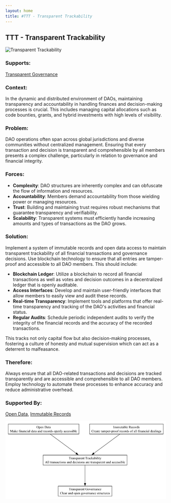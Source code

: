 ```yaml
---
layout: home
title: #TTT - Transparent Trackability
---
```


## TTT - Transparent Trackability

![Transparent Trackability](./output/illustration/transparent_trackability_illustration_v3.png)

### Supports:

[Transparent Governance](./transparent_governance.html)

### Context:

In the dynamic and distributed environment of DAOs, maintaining transparency and accountability in handling finances and decision-making processes is crucial. This includes managing capital allocations such as code bounties, grants, and hybrid investments with high levels of visibility.

### Problem:

DAO operations often span across global jurisdictions and diverse communities without centralized management. Ensuring that every transaction and decision is transparent and comprehensible by all members presents a complex challenge, particularly in relation to governance and financial integrity.

### Forces:

- **Complexity**: DAO structures are inherently complex and can obfuscate the flow of information and resources.
- **Accountability**: Members demand accountability from those wielding power or managing resources.
- **Trust**: Building and maintaining trust requires robust mechanisms that guarantee transparency and verifiability.
- **Scalability**: Transparent systems must efficiently handle increasing amounts and types of transactions as the DAO grows.

### Solution:

Implement a system of immutable records and open data access to maintain transparent trackability of all financial transactions and governance decisions. Use blockchain technology to ensure that all entries are tamper-proof and accessible to all DAO members. This should include:

- **Blockchain Ledger**: Utilize a blockchain to record all financial transactions as well as votes and decision outcomes in a decentralized ledger that is openly auditable.
- **Access Interfaces**: Develop and maintain user-friendly interfaces that allow members to easily view and audit these records. 
- **Real-time Transparency**: Implement tools and platforms that offer real-time transparency and tracking of the DAO's activities and financial status.
- **Regular Audits**: Schedule periodic independent audits to verify the integrity of the financial records and the accuracy of the recorded transactions.

This tracks not only capital flow but also decision-making processes, fostering a culture of honesty and mutual supervision which can act as a deterrent to malfeasance.

### Therefore:

Always ensure that all DAO-related transactions and decisions are tracked transparently and are accessible and comprehensible to all DAO members. Employ technology to automate these processes to enhance accuracy and reduce administrative overhead.

### Supported By:

[Open Data](./open_data.html), [Immutable Records](./immutable_records.html)

![Transparent Trackability](./output/transparent_trackability_specific_graph_v3.png)